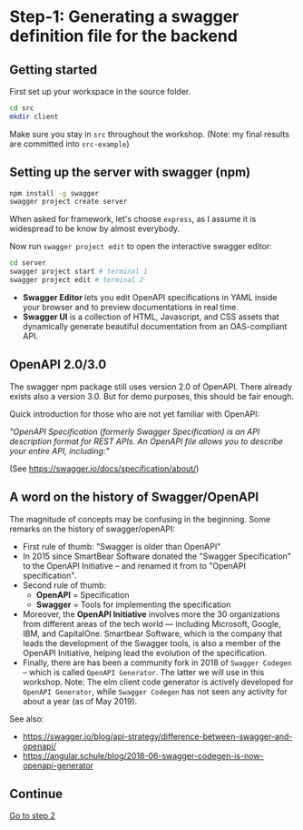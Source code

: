 # Step-1: Generating a swagger definition file for the backend

## Getting started

First set up your workspace in the source folder.

```bash
cd src
mkdir client
```

Make sure you stay in `src` throughout the workshop. (Note: my final results are committed into `src-example`)

## Setting up the server with swagger (npm)

```bash
npm install -g swagger
swagger project create server
```

When asked for framework, let's choose `express`, as I assume it is widespread to be know by almost everybody.

Now run `swagger project edit` to open the interactive swagger editor:

```bash
cd server
swagger project start # terminal 1
swagger project edit # terminal 2
```

* **Swagger Editor** lets you edit OpenAPI specifications in YAML inside your browser and to preview documentations in real time.
* **Swagger UI** is a collection of HTML, Javascript, and CSS assets that dynamically generate beautiful documentation from an OAS-compliant API.

## OpenAPI 2.0/3.0

The swagger npm package still uses version 2.0 of OpenAPI. There already exists also a version 3.0. But for demo purposes, this should be fair enough.

Quick introduction for those who are not yet familiar with OpenAPI:

_"OpenAPI Specification (formerly Swagger Specification) is an API description format for REST APIs. An OpenAPI file allows you to describe your entire API, including:"_

(See https://swagger.io/docs/specification/about/)

## A word on the history of Swagger/OpenAPI

The magnitude of concepts may be confusing in the beginning. Some remarks on the history of swagger/openAPI:

* First rule of thumb: "Swagger is older than OpenAPI"
* In 2015 since SmartBear Software donated the "Swagger Specification" to the OpenAPI Initiative – and renamed it from to "OpenAPI specification".
* Second rule of thumb:
  * **OpenAPI** = Specification
  * **Swagger** = Tools for implementing the specification
* Moreover, the **OpenAPI Initiative** involves more the 30 organizations from different areas of the tech world — including Microsoft, Google, IBM, and CapitalOne. Smartbear Software, which is the company that leads the development of the Swagger tools, is also a member of the OpenAPI Initiative, helping lead the evolution of the specification.
* Finally, there are has been a community fork in 2018 of `Swagger Codegen` – which is called `OpenAPI Generator`. The latter we will use in this workshop. Note: The elm client code generator is actively developed for `OpenAPI Generator`, while `Swagger Codegen` has not seen any activity for about a year (as of May 2019).

See also:
* https://swagger.io/blog/api-strategy/difference-between-swagger-and-openapi/
* https://angular.schule/blog/2018-06-swagger-codegen-is-now-openapi-generator

## Continue

[Go to step 2](step-2.md)
